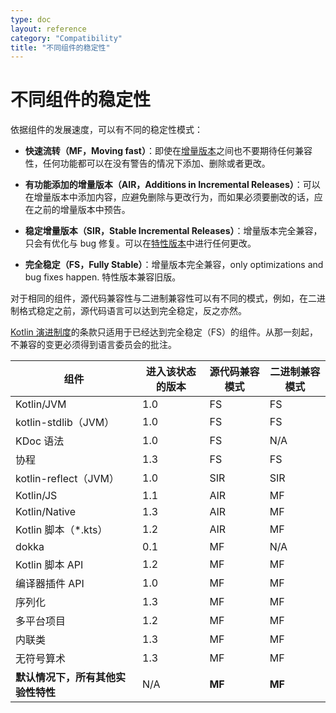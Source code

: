 ```yaml
---
type: doc
layout: reference
category: "Compatibility"
title: "不同组件的稳定性"
---
```


# 不同组件的稳定性

依据组件的发展速度，可以有不同的稳定性模式：
<a name="moving-fast"></a>
*   **快速流转（MF，Moving fast）**：即使在[增量版本](kotlin-evolution.html#feature-releases-and-incremental-releases)之间也不要期待任何兼容性，任何功能都可以在没有警告的情况下添加、删除或者更改。

*   **有功能添加的增量版本（AIR，Additions in Incremental Releases）**：可以在增量版本中添加内容，应避免删除与更改行为，而如果必须要删改的话，应在之前的增量版本中预告。

*   **稳定增量版本（SIR，Stable Incremental Releases）**：增量版本完全兼容，只会有优化与 bug 修复。可以在[特性版本](kotlin-evolution.html#feature-releases-and-incremental-releases)中进行任何更改。

<a name="fully-stable"></a>
*   **完全稳定（FS，Fully Stable）**：增量版本完全兼容，only optimizations and bug fixes happen. 特性版本兼容旧版。

对于相同的组件，源代码兼容性与二进制兼容性可以有不同的模式，例如，在二进制格式稳定之前，源代码语言可以达到完全稳定，反之亦然。

[Kotlin 演进制度](kotlin-evolution.html)的条款只适用于已经达到完全稳定（FS）的组件。从那一刻起，不兼容的变更必须得到语言委员会的批注。

|**组件**|**进入该状态的版本**|**源代码兼容模式**|**二进制兼容模式**|
| --- | --- | --- | --- |
Kotlin/JVM|1.0|FS|FS|
kotlin-stdlib（JVM）|1.0|FS|FS
KDoc 语法|1.0|FS|N/A
协程|1.3|FS|FS
kotlin-reflect（JVM）|1.0|SIR|SIR
Kotlin/JS|1.1|AIR|MF
Kotlin/Native|1.3|AIR|MF
Kotlin 脚本（*.kts）|1.2|AIR|MF
dokka|0.1|MF|N/A
Kotlin 脚本 API|1.2|MF|MF
编译器插件 API|1.0|MF|MF
序列化|1.3|MF|MF
多平台项目|1.2|MF|MF
内联类|1.3|MF|MF
无符号算术|1.3|MF|MF
**默认情况下，所有其他实验性特性**|N/A|**MF**|**MF**
